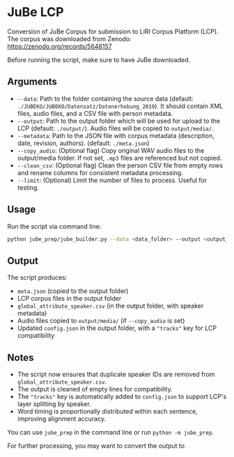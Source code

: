 # JuBe LCP

Conversion of JuBe Corpus for submission to LiRI Corpus Platform (LCP). The corpus was downloaded from Zenodo: https://zenodo.org/records/5648157

Before running the script, make sure to have JuBe downloaded.

## Arguments

- `--data`: Path to the folder containing the source data (default: `./JUBEKO/JUBEKO/Datensatz/Datenerhebung_2019`). It should contain XML files, audio files, and a CSV file with person metadata.
- `--output`: Path to the output folder which will be used for upload to the LCP (default: `./output/`). Audio files will be copied to `output/media/`.
- `--metadata`: Path to the JSON file with corpus metadata (description, date, revision, authors). (default: `./meta.json`)
- `--copy_audio`: (Optional flag) Copy original WAV audio files to the output/media folder. If not set, `.mp3` files are referenced but not copied.
- `--clean_csv`: (Optional flag) Clean the person CSV file from empty rows and rename columns for consistent metadata processing.
- `--limit`: (Optional) Limit the number of files to process. Useful for testing.

## Usage

Run the script via command line:

```sh
python jube_prep/jube_builder.py --data <data_folder> --output <output_folder> --metadata <meta.json> [--copy_audio] [--clean_csv] [--limit N]
```

## Output

The script produces:

- `meta.json` (copied to the output folder)
- LCP corpus files in the output folder
- `global_attribute_speaker.csv` (in the output folder, with speaker metadata)
- Audio files copied to `output/media/` (if `--copy_audio` is set)
- Updated `config.json` in the output folder, with a `"tracks"` key for LCP compatibility

## Notes

- The script now ensures that duplicate speaker IDs are removed from `global_attribute_speaker.csv`.
- The output is cleaned of empty lines for compatibility.
- The `"tracks"` key is automatically added to `config.json` to support LCP's layer splitting by speaker.
- Word timing is proportionally distributed within each sentence, improving alignment accuracy.

You can use `jube_prep` in the command line or run `python -m jube_prep`.

For further processing, you may want to convert the output to